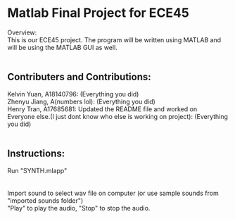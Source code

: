 # Matlab Final Project for ECE45
Overview:<br>
This is our ECE45 project. The program will be written using MATLAB and will be using the MATLAB GUI as well.<br>
<br>
## Contributers and Contributions:<br>
Kelvin Yuan, A18140796: (Everything you did)<br>
Zhenyu Jiang, A(numbers lol): (Everything you did)<br>
Henry Tran, A17685681: Updated the README file and worked on <br>
Everyone else.(I just dont know who else is working on project): (Everything you did)<br>
<br>
## Instructions:<br>
Run "SYNTH.mlapp"<br>
<br>
<br>Import sound to select wav file on computer (or use sample sounds from "imported sounds folder")
<br>"Play" to play the audio, "Stop" to stop the audio.